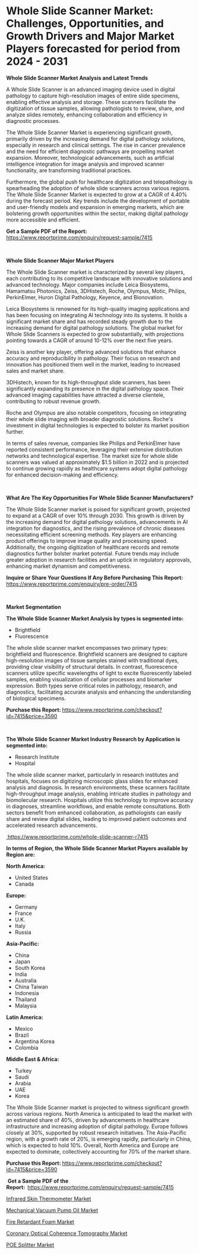 <p><h1>Whole Slide Scanner Market: Challenges, Opportunities, and Growth Drivers and Major Market Players forecasted for period from 2024 - 2031</h1></p><p><strong>Whole Slide Scanner Market Analysis and Latest Trends</strong></p>
<p><p>A Whole Slide Scanner is an advanced imaging device used in digital pathology to capture high-resolution images of entire slide specimens, enabling effective analysis and storage. These scanners facilitate the digitization of tissue samples, allowing pathologists to review, share, and analyze slides remotely, enhancing collaboration and efficiency in diagnostic processes.</p><p>The Whole Slide Scanner Market is experiencing significant growth, primarily driven by the increasing demand for digital pathology solutions, especially in research and clinical settings. The rise in cancer prevalence and the need for efficient diagnostic pathways are propelling market expansion. Moreover, technological advancements, such as artificial intelligence integration for image analysis and improved scanner functionality, are transforming traditional practices.</p><p>Furthermore, the global push for healthcare digitization and telepathology is spearheading the adoption of whole slide scanners across various regions. The Whole Slide Scanner Market is expected to grow at a CAGR of 4.40% during the forecast period. Key trends include the development of portable and user-friendly models and expansion in emerging markets, which are bolstering growth opportunities within the sector, making digital pathology more accessible and efficient.</p></p>
<p><strong>Get a Sample PDF of the Report:&nbsp;</strong> <a href="https://www.reportprime.com/enquiry/request-sample/7415">https://www.reportprime.com/enquiry/request-sample/7415</a></p>
<p>&nbsp;</p>
<p><strong>Whole Slide Scanner Major Market Players</strong></p>
<p><p>The Whole Slide Scanner market is characterized by several key players, each contributing to its competitive landscape with innovative solutions and advanced technology. Major companies include Leica Biosystems, Hamamatsu Photonics, Zeiss, 3DHistech, Roche, Olympus, Motic, Philips, PerkinElmer, Huron Digital Pathology, Keyence, and Bionovation.</p><p>Leica Biosystems is renowned for its high-quality imaging applications and has been focusing on integrating AI technology into its systems. It holds a significant market share and has recorded steady growth due to the increasing demand for digital pathology solutions. The global market for Whole Slide Scanners is expected to grow substantially, with projections pointing towards a CAGR of around 10-12% over the next five years.</p><p>Zeiss is another key player, offering advanced solutions that enhance accuracy and reproducibility in pathology. Their focus on research and innovation has positioned them well in the market, leading to increased sales and market share.</p><p>3DHistech, known for its high-throughput slide scanners, has been significantly expanding its presence in the digital pathology space. Their advanced imaging capabilities have attracted a diverse clientele, contributing to robust revenue growth.</p><p>Roche and Olympus are also notable competitors, focusing on integrating their whole slide imaging with broader diagnostic solutions. Roche's investment in digital technologies is expected to bolster its market position further.</p><p>In terms of sales revenue, companies like Philips and PerkinElmer have reported consistent performance, leveraging their extensive distribution networks and technological expertise. The market size for whole slide scanners was valued at approximately $1.5 billion in 2022 and is projected to continue growing rapidly as healthcare systems adopt digital pathology for enhanced decision-making and efficiency.</p></p>
<p>&nbsp;</p>
<p><strong>What Are The Key Opportunities For Whole Slide Scanner Manufacturers?</strong></p>
<p><p>The Whole Slide Scanner market is poised for significant growth, projected to expand at a CAGR of over 10% through 2030. This growth is driven by the increasing demand for digital pathology solutions, advancements in AI integration for diagnostics, and the rising prevalence of chronic diseases necessitating efficient screening methods. Key players are enhancing product offerings to improve image quality and processing speed. Additionally, the ongoing digitization of healthcare records and remote diagnostics further bolster market potential. Future trends may include greater adoption in research facilities and an uptick in regulatory approvals, enhancing market dynamism and competitiveness.</p></p>
<p><strong>Inquire or Share Your Questions If Any Before Purchasing This Report:</strong> <a href="https://www.reportprime.com/enquiry/pre-order/7415">https://www.reportprime.com/enquiry/pre-order/7415</a></p>
<p>&nbsp;</p>
<p><strong>Market Segmentation</strong></p>
<p><strong>The Whole Slide Scanner Market Analysis by types is segmented into:</strong></p>
<p><ul><li>Brightfield</li><li>Fluorescence</li></ul></p>
<p><p>The whole slide scanner market encompasses two primary types: brightfield and fluorescence. Brightfield scanners are designed to capture high-resolution images of tissue samples stained with traditional dyes, providing clear visibility of structural details. In contrast, fluorescence scanners utilize specific wavelengths of light to excite fluorescently labeled samples, enabling visualization of cellular processes and biomarker expression. Both types serve critical roles in pathology, research, and diagnostics, facilitating accurate analysis and enhancing the understanding of biological specimens.</p></p>
<p><strong>Purchase this Report:&nbsp;</strong><a href="https://www.reportprime.com/checkout?id=7415&price=3590">https://www.reportprime.com/checkout?id=7415&price=3590</a></p>
<p>&nbsp;</p>
<p><strong>The Whole Slide Scanner Market Industry Research by Application is segmented into:</strong></p>
<p><ul><li>Research Institute</li><li>Hospital</li></ul></p>
<p><p>The whole slide scanner market, particularly in research institutes and hospitals, focuses on digitizing microscopic glass slides for enhanced analysis and diagnosis. In research environments, these scanners facilitate high-throughput image analysis, enabling intricate studies in pathology and biomolecular research. Hospitals utilize this technology to improve accuracy in diagnoses, streamline workflows, and enable remote consultations. Both sectors benefit from enhanced collaboration, as pathologists can easily share and review digital slides, leading to improved patient outcomes and accelerated research advancements.</p></p>
<p><a href="https://www.reportprime.com/whole-slide-scanner-r7415">&nbsp;https://www.reportprime.com/whole-slide-scanner-r7415</a></p>
<p><strong>In terms of Region, the Whole Slide Scanner Market Players available by Region are:</strong></p>
<p>
    <p> <strong> North America: </strong>
        <ul>
            <li>United States</li>
            <li>Canada</li>
        </ul>
        </p> 
    <p> <strong> Europe: </strong>
        <ul>
            <li>Germany</li>
            <li>France</li>
            <li>U.K.</li>
            <li>Italy</li>
            <li>Russia</li>
        </ul>
        </p> 
    <p> <strong> Asia-Pacific: </strong>
        <ul>
            <li>China</li>
            <li>Japan</li>
            <li>South Korea</li>
            <li>India</li>
            <li>Australia</li>
            <li>China Taiwan</li>
            <li>Indonesia</li>
            <li>Thailand</li>
            <li>Malaysia</li>
        </ul>
        </p> 
    <p> <strong> Latin America: </strong>
        <ul>
            <li>Mexico</li>
            <li>Brazil</li>
            <li>Argentina Korea</li>
            <li>Colombia</li>
        </ul>
        </p> 
    <p> <strong> Middle East & Africa: </strong>
        <ul>
            <li>Turkey</li>
            <li>Saudi</li>
            <li>Arabia</li>
            <li>UAE</li>
            <li>Korea</li>
        </ul>
    </p>
    </p>
<p><p>The Whole Slide Scanner market is projected to witness significant growth across various regions. North America is anticipated to lead the market with an estimated share of 40%, driven by advancements in healthcare infrastructure and increasing adoption of digital pathology. Europe follows closely at 30%, supported by robust research initiatives. The Asia-Pacific region, with a growth rate of 20%, is emerging rapidly, particularly in China, which is expected to hold 10%. Overall, North America and Europe are expected to dominate, collectively accounting for 70% of the market share.</p></p>
<p><strong>Purchase this Report: </strong><a href="https://www.reportprime.com/checkout?id=7415&price=3590">https://www.reportprime.com/checkout?id=7415&price=3590</a></p>
<p>&nbsp;<strong>Get a Sample PDF of the Report:&nbsp;&nbsp;</strong><a href="https://www.reportprime.com/enquiry/request-sample/7415">https://www.reportprime.com/enquiry/request-sample/7415</a></p>
<p><strong></strong></p>
<p><p><a href="https://medium.com/@orinschowalter/this-report-aims-to-provide-a-comprehensive-presentation-of-the-global-market-for-infrared-skin-754fa0148107">Infrared Skin Thermometer Market</a></p><p><a href="https://issuu.com/reportprime-2/docs/mechanical-vacuum-pump-oil-market-s_4357d9ead9b675">Mechanical Vacuum Pump Oil Market</a></p><p><a href="https://issuu.com/reportprime-2/docs/fire-retardant-foam-market-size-203_5404fd533c6ac8">Fire Retardant Foam Market</a></p><p><a href="https://www.linkedin.com/pulse/navigating-global-coronary-optical-coherence-tomography-busjf?trackingId=28rm0m71S8usel%2FUmAj06A%3D%3D">Coronary Optical Coherence Tomography Market</a></p><p><a href="https://www.linkedin.com/pulse/pioneering-growth-analyzing-global-poe-splitter-market-dynamics-ziene?trackingId=G4khlGStSOK6UONceyKgpA%3D%3D">POE Splitter Market</a></p></p>